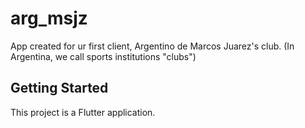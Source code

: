 # arg_msjz

App created for ur first client, Argentino de Marcos Juarez's club. (In Argentina, we call sports institutions "clubs")

## Getting Started

This project is a Flutter application.

